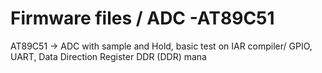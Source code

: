 # Firmware files / ADC -AT89C51
 AT89C51 -> ADC with sample and Hold, basic test on IAR compiler/ GPIO, UART, Data Direction Register DDR  (DDR) mana
